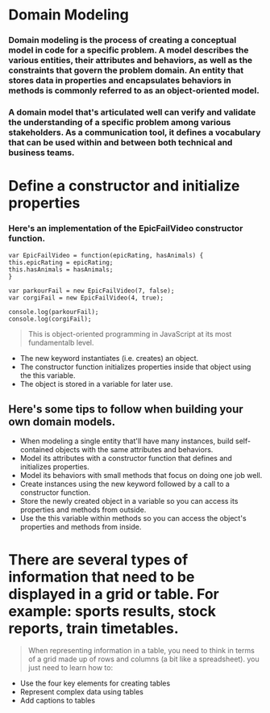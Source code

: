 # Domain Modeling

### Domain modeling is the process of creating a conceptual model in code for a specific problem. A model describes the various entities, their attributes and behaviors, as well as the constraints that govern the problem domain. An entity that stores data in properties and encapsulates behaviors in methods is commonly referred to as an object-oriented model.

### A domain model that's articulated well can verify and validate the understanding of a specific problem among various stakeholders. As a communication tool, it defines a vocabulary that can be used within and between both technical and business teams.

# Define a constructor and initialize properties 

### Here's an implementation of the EpicFailVideo constructor function.
  ```
var EpicFailVideo = function(epicRating, hasAnimals) {
  this.epicRating = epicRating;
  this.hasAnimals = hasAnimals;
}

var parkourFail = new EpicFailVideo(7, false);
var corgiFail = new EpicFailVideo(4, true);

console.log(parkourFail);
console.log(corgiFail);

  ```

  > This is object-oriented programming in JavaScript at its most fundamentalb level.

* The new keyword instantiates (i.e. creates) an object.
* The constructor function initializes properties inside that object using the this variable.
* The object is stored in a variable for later use.

## Here's some tips to follow when building your own domain models.

* When modeling a single entity that'll have many instances, build self-contained objects with the same attributes and behaviors.
* Model its attributes with a constructor function that defines and initializes properties.
* Model its behaviors with small methods that focus on doing one job well.
* Create instances using the new keyword followed by a call to a constructor function.
* Store the newly created object in a variable so you can access its properties and methods from outside.
* Use the this variable within methods so you can access the object's properties and methods from inside.

# There are several types of information that need to be displayed in a grid or table. For example: sports results, stock reports, train timetables.

> When representing information in a table, you need to think
in terms of a grid made up of rows and columns (a bit like a
spreadsheet). you just need to learn how to:
* Use the four key elements for creating tables
* Represent complex data using tables
* Add captions to tables
